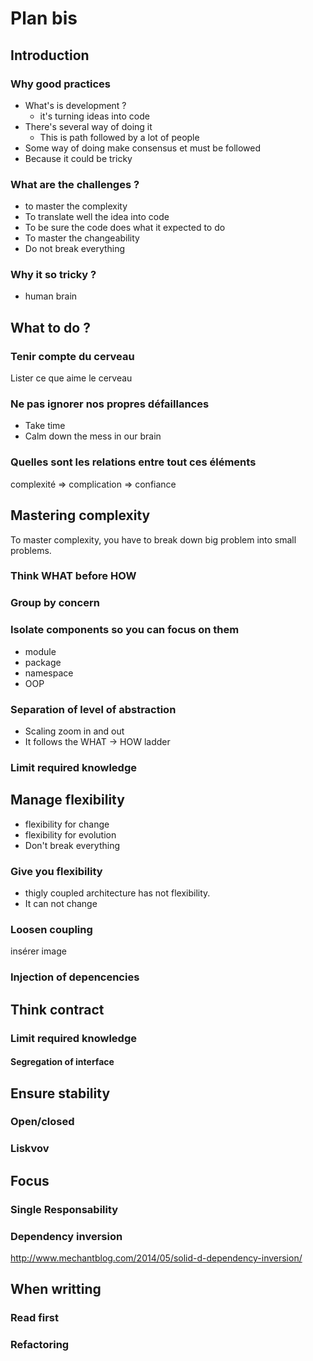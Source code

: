 # Plan bis

## Introduction

### Why good practices

* What's is development ?
  * it's turning ideas into code
* There's several way of doing it
  * This is path followed by a lot of people
* Some way of doing make consensus et must be followed
* Because it could be tricky

### What are the challenges ?

* to master the complexity
* To translate well the idea into code
* To be sure the code does what it expected to do
* To master the changeability
* Do not break everything

### Why it so tricky ?

* human brain

## What to do ?

### Tenir compte du cerveau

Lister ce que aime le cerveau

### Ne pas ignorer nos propres défaillances
* Take time
* Calm down the mess in our brain

### Quelles sont les relations entre tout ces éléments

complexité => complication => confiance 

##  Mastering complexity

To master complexity, you have to break down big problem into small problems.

### Think WHAT before HOW

### Group by concern

### Isolate components so you can focus on them

* module
* package
* namespace
* OOP

### Separation of level of abstraction

* Scaling zoom in and out
* It follows the WHAT -> HOW ladder

### Limit required knowledge
## Manage flexibility 

* flexibility for change
* flexibility for evolution
* Don't break everything 

### Give you flexibility

* thigly coupled architecture has not flexibility.
* It can not change

### Loosen coupling

insérer image
### Injection of depencencies

## Think contract

### Limit required knowledge

#### Segregation of interface

## Ensure stability
### Open/closed

### Liskvov

## Focus
### Single Responsability

### Dependency inversion
http://www.mechantblog.com/2014/05/solid-d-dependency-inversion/



## When writting

### Read first

### Refactoring




